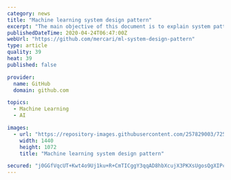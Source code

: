 ```yaml
---
category: news
title: "Machine learning system design pattern"
excerpt: "The main objective of this document is to explain system patterns for designing machine learning system in production. This document is not the design patterns for developing machine learning model to achieve certain performance in accuracy, though some columns may refer to those use-cases. All of the ML system patterns are designed to be ..."
publishedDateTime: 2020-04-24T06:47:00Z
webUrl: "https://github.com/mercari/ml-system-design-pattern"
type: article
quality: 39
heat: 39
published: false

provider:
  name: GitHub
  domain: github.com

topics:
  - Machine Learning
  - AI

images:
  - url: "https://repository-images.githubusercontent.com/257829003/7252c800-84bb-11ea-86a5-b0bdba9013bf"
    width: 1440
    height: 1072
    title: "Machine learning system design pattern"

secured: "j0GGfVqcUT+Kwt4o9Uj1ku+R+CmTICggY3qqAD8hbXcujX3PKXsUgosQgXIPcV4zD3+GxgJOyMNOSe8uzqn5K1uyfdpMsJN53J7e4acso2W5b7+4kDXeNFnp0DiDWQe8weV7GBLOY+PaRKB68IOpiIa4deuZqizk03RjAc2wNiv/yE1bF1A1UtNYbvbugqjJpcGCf+ADRDMmY2edRhDtS3x5QUTI4c9dddvjeVtHKbiUY5lIbE6Tg9eI0/PK6n/jIrAG1LJlaWdVa0QLpkOtdwMxnqRXNKVnhJlEhRPYijIkuTgNwgT6jqRLZIk0y5QN;UfdbVrCizswUeGLjyx4gPQ=="
---
```


